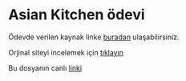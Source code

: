 # Asian Kitchen ödevi
Ödevde verilen kaynak linke [buradan](https://drive.google.com/drive/folders/1AWmcQkDTfz6VFXrzWCWi0QAqUs4IivMp) ulaşabilirsiniz.

Orjinal siteyi incelemek için [tıklayın](https://ayerdelen.github.io/AsianKitchen/)

Bu dosyanın canlı [linki](https://ravevy.github.io/patika.dev-frontend-odev/javascript-3/)